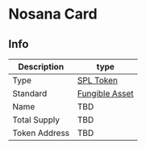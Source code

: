 # Nosana Card <Badge type="danger" text="devnet" vertical="middle" />

## Info

| Description   | type                                                                                                           |
|---------------|----------------------------------------------------------------------------------------------------------------|
| Type          | [SPL Token](https://spl.solana.com/token)                                                                      |
| Standard      | [Fungible Asset](https://docs.metaplex.com/programs/token-metadata/token-standard#the-fungible-asset-standard) |
| Name          | TBD                                                                                                            
| Total Supply  | TBD                                                                                                            
| Token Address | TBD   
